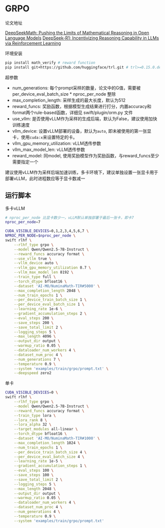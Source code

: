 # GRPO

论文地址

[DeepSeekMath: Pushing the Limits of Mathematical Reasoning in Open Language Models](https://arxiv.org/abs/2402.03300)
[DeepSeek-R1: Incentivizing Reasoning Capability in LLMs via Reinforcement Learning](https://arxiv.org/abs/2501.12948)

环境安装
```bash
pip install math_verify # reward function
pip install git+https://github.com/huggingface/trl.git # trl>=0.15.0.dev0
```


超参数
- num_generations: 每个prompt采样的数量，论文中的G值，需要被 per_device_eval_batch_size * nproc_per_node 整除
- max_completion_length: 采样生成的最大长度，默认为512
- reward_funcs: 奖励函数，根据模型生成结果进行打分，内置accuracy和format两个rule-based函数，详细见 swift/plugin/orm.py 文件
- use_vllm: 是否使用vLLM作为采样的生成后端，默认为False，建议使用加快训练速度
- vllm_device: 设置vLLM部署的设备，默认为`auto`, 即未被使用的第一张显卡，使用`cuda:x`来设置特定的卡。
- vllm_gpu_memory_utilization: vLLM透传参数
- vllm_max_model_len: vLLM透传参数
- reward_model: 同model, 使用奖励模型作为奖励函数，与reward_funcs至少需要指定一个

建议使用vLLM作为采样后端加速训练，多卡环境下，建议单独设置一张显卡用于部署vLLM，此时进程数应等于显卡数减一

## 运行脚本
多卡vLLM
```bash
# nproc_per_node 比显卡数少一，vLLM默认单独部署于最后一张卡，即卡7
nproc_per_node=7

CUDA_VISIBLE_DEVICES=0,1,2,3,4,5,6,7 \
NPROC_PER_NODE=$nproc_per_node \
swift rlhf \
    --rlhf_type grpo \
    --model Qwen/Qwen2.5-7B-Instruct \
    --reward_funcs accuracy format \
    --use_vllm true \
    --vllm_device auto \
    --vllm_gpu_memory_utilization 0.7 \
    --vllm_max_model_len 8192 \
    --train_type full \
    --torch_dtype bfloat16 \
    --dataset 'AI-MO/NuminaMath-TIR#5000' \
    --max_completion_length 2048 \
    --num_train_epochs 1 \
    --per_device_train_batch_size 1 \
    --per_device_eval_batch_size 1 \
    --learning_rate 1e-6 \
    --gradient_accumulation_steps 2 \
    --eval_steps 200 \
    --save_steps 200 \
    --save_total_limit 2 \
    --logging_steps 5 \
    --max_length 4096 \
    --output_dir output \
    --warmup_ratio 0.05 \
    --dataloader_num_workers 4 \
    --dataset_num_proc 4 \
    --num_generations 7 \
    --temperature 0.9 \
    --system 'examples/train/grpo/prompt.txt' \
    --deepspeed zero2
```

单卡
```bash
CUDA_VISIBLE_DEVICES=0 \
swift rlhf \
    --rlhf_type grpo \
    --model Qwen/Qwen2.5-7B-Instruct \
    --reward_funcs accuracy format \
    --train_type lora \
    --lora_rank 8 \
    --lora_alpha 32 \
    --target_modules all-linear \
    --torch_dtype bfloat16 \
    --dataset 'AI-MO/NuminaMath-TIR#1000' \
    --max_completion_length 1024 \
    --num_train_epochs 1 \
    --per_device_train_batch_size 4 \
    --per_device_eval_batch_size 4 \
    --learning_rate 1e-5 \
    --gradient_accumulation_steps 1 \
    --eval_steps 100 \
    --save_steps 100 \
    --save_total_limit 2 \
    --logging_steps 5 \
    --max_length 2048 \
    --output_dir output \
    --warmup_ratio 0.05 \
    --dataloader_num_workers 4 \
    --dataset_num_proc 4 \
    --num_generations 4 \
    --temperature 0.9 \
    --system 'examples/train/grpo/prompt.txt'
```
